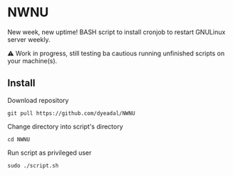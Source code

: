 # NWNU
New week, new uptime! BASH script to install cronjob to restart GNULinux server weekly.

⚠ Work in progress, still testing ba cautious running unfinished scripts on your machine(s).

## Install

Download repository

`git pull https://github.com/dyeadal/NWNU`


Change directory into script's directory

`cd NWNU`


Run script as privileged user

`sudo ./script.sh`

